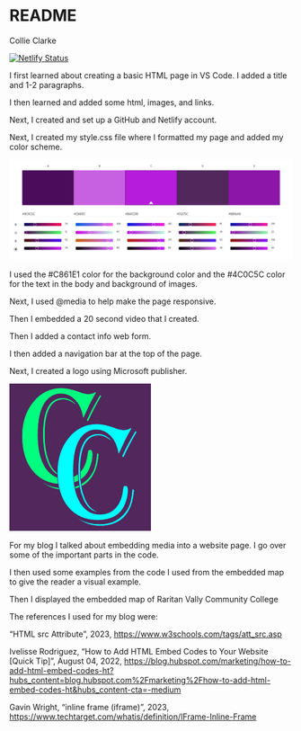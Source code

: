 # README

Collie Clarke

[![Netlify Status](https://api.netlify.com/api/v1/badges/156a8a6c-5f4a-4983-b023-2caa59d64755/deploy-status)](https://app.netlify.com/sites/about-me-colli456/deploys)

I first learned about creating a basic HTML page in VS Code. I added a title and 1-2 paragraphs. 

I then learned and added some html, images, and links.

Next, I created and set up a GitHub and Netlify account.

Next, I created my style.css file where I formatted my page and added my color scheme. 

![Color Pallet](img/Color%20pallet.png)

I used the #C861E1 color for the background color and the #4C0C5C color for the text in the body and background of images.

Next, I used @media to help make the page responsive.

Then I embedded a 20 second video that I created. 

Then I added a contact info web form.

I then added a navigation bar at the top of the page. 

Next, I created a logo using Microsoft publisher.

![Head Logo](img/Header.png)

For my blog I talked about embedding media into a website page. I go over some of the important parts in the code. 

I then used some examples from the code I used from the embedded map to give the reader a visual example.

Then I displayed the embedded map of Raritan Vally Community College

The references I used for my blog were:

“HTML src Attribute”, 2023, https://www.w3schools.com/tags/att_src.asp

Ivelisse Rodriguez, “How to Add HTML Embed Codes to Your Website [Quick Tip]”, August 04, 2022, https://blog.hubspot.com/marketing/how-to-add-html-embed-codes-ht?hubs_content=blog.hubspot.com%2Fmarketing%2Fhow-to-add-html-embed-codes-ht&hubs_content-cta=-medium

Gavin Wright, “inline frame (iframe)”, 2023, https://www.techtarget.com/whatis/definition/IFrame-Inline-Frame
